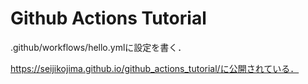 # Github Actions Tutorial

.github/workflows/hello.ymlに設定を書く．  

https://seijikojima.github.io/github_actions_tutorial/に公開されている．

